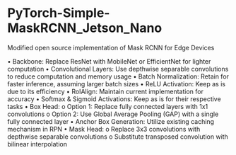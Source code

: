 # PyTorch-Simple-MaskRCNN_Jetson_Nano
Modified open source implementation of Mask RCNN for Edge Devices

•	Backbone: Replace ResNet with MobileNet or EfficientNet for lighter computation
•	Convolutional Layers: Use depthwise separable convolutions to reduce computation and memory usage
•	Batch Normalization: Retain for faster inference, assuming larger batch sizes
•	ReLU Activation: Keep as is due to its efficiency
•	RoIAlign: Maintain current implementation for accuracy
•	Softmax & Sigmoid Activations: Keep as is for their respective tasks
•	Box Head: 
    o	Option 1: Replace fully connected layers with 1x1 convolutions
    o	Option 2: Use Global Average Pooling (GAP) with a single fully connected layer
•	Anchor Box Generation: Utilize existing caching mechanism in RPN
•	Mask Head: 
    o	Replace 3x3 convolutions with depthwise separable convolutions
    o	Substitute transposed convolution with bilinear interpolation


